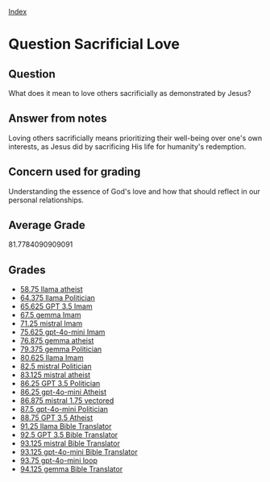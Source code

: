 
[Index](../../index.md)
# Question Sacrificial Love
## Question
What does it mean to love others sacrificially as demonstrated by Jesus?

## Answer from notes
Loving others sacrificially means prioritizing their well-being over one's own interests, as Jesus did by sacrificing His life for humanity's redemption.

## Concern used for grading
Understanding the essence of God's love and how that should reflect in our personal relationships.

## Average Grade
81.7784090909091

## Grades
 * [58.75 llama atheist](../answers/llama_atheist/Sacrificial_Love.md)
 * [64.375 llama Politician](../answers/llama_Politician/Sacrificial_Love.md)
 * [65.625 GPT 3.5 Imam](../answers/GPT_3.5_Imam/Sacrificial_Love.md)
 * [67.5 gemma Imam](../answers/gemma_Imam/Sacrificial_Love.md)
 * [71.25 mistral Imam](../answers/mistral_Imam/Sacrificial_Love.md)
 * [75.625 gpt-4o-mini Imam](../answers/gpt-4o-mini_Imam/Sacrificial_Love.md)
 * [76.875 gemma atheist](../answers/gemma_atheist/Sacrificial_Love.md)
 * [79.375 gemma Politician](../answers/gemma_Politician/Sacrificial_Love.md)
 * [80.625 llama Imam](../answers/llama_Imam/Sacrificial_Love.md)
 * [82.5 mistral Politician](../answers/mistral_Politician/Sacrificial_Love.md)
 * [83.125 mistral atheist](../answers/mistral_atheist/Sacrificial_Love.md)
 * [86.25 GPT 3.5 Politician](../answers/GPT_3.5_Politician/Sacrificial_Love.md)
 * [86.25 gpt-4o-mini Atheist](../answers/gpt-4o-mini_Atheist/Sacrificial_Love.md)
 * [86.875 mistral 1.75 vectored](../answers/mistral_1.75_vectored/Sacrificial_Love.md)
 * [87.5 gpt-4o-mini Politician](../answers/gpt-4o-mini_Politician/Sacrificial_Love.md)
 * [88.75 GPT 3.5 Atheist](../answers/GPT_3.5_Atheist/Sacrificial_Love.md)
 * [91.25 llama Bible Translator](../answers/llama_Bible_Translator/Sacrificial_Love.md)
 * [92.5 GPT 3.5 Bible Translator](../answers/GPT_3.5_Bible_Translator/Sacrificial_Love.md)
 * [93.125 mistral Bible Translator](../answers/mistral_Bible_Translator/Sacrificial_Love.md)
 * [93.125 gpt-4o-mini Bible Translator](../answers/gpt-4o-mini_Bible_Translator/Sacrificial_Love.md)
 * [93.75 gpt-4o-mini loop](../answers/gpt-4o-mini_loop/Sacrificial_Love.md)
 * [94.125 gemma Bible Translator](../answers/gemma_Bible_Translator/Sacrificial_Love.md)
